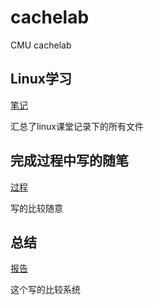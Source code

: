 # cachelab
CMU cachelab

## Linux学习

[笔记](linux课堂记录\linux.pdf)

汇总了linux课堂记录下的所有文件

## 完成过程中写的随笔

[过程](过程.pdf)

写的比较随意

## 总结

[报告](报告.md)

这个写的比较系统
